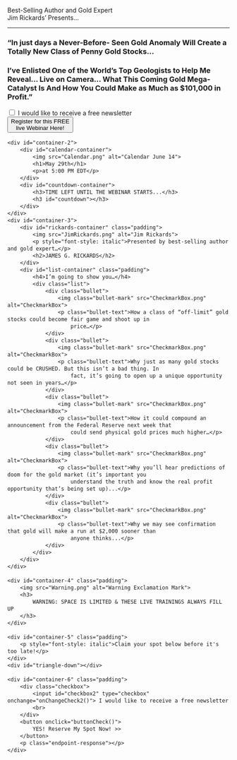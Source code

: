 <!doctype html>
<html lang="en">

<head>
    <link rel="stylesheet" type="text/css" href="agora_page_flex.css" />
    <script src="https://ajax.googleapis.com/ajax/libs/jquery/3.4.1/jquery.min.js"></script>
    <script src="agora_page.js" type="text/javascript"></script>
    <meta charset="utf-8">
    <meta name="viewport" content="width=device-width, initial-scale=1">
    <title>Rickards Webinar</title>
</head>

<body>
    <div id="container-1" class="padding">
        <p class="head">
            Best-Selling Author and Gold Expert<br>
            Jim Rickards’ Presents…
        </p>
        <hr>
        <h3>
            “In just days a Never-Before- Seen Gold Anomaly
            Will Create a Totally New Class of Penny Gold Stocks...
        </h3>
        <h3>
            I’ve Enlisted One of the World’s Top Geologists
            to Help Me Reveal... Live on Camera… What This Coming
            <span style="color: var(--medium-blue)">Gold Mega-Catalyst</span>
            Is And How You Could Make as Much as
            <span style="color: var(--medium-blue)">$101,000 in Profit</span>.”
        </h3>
        <div class="checkbox">
            <input id="checkbox1" type="checkbox" onchange="onChangeCheck1()"> I would like to receive a free newsletter
            <br>
        </div>
        <button onclick="buttonCheck()">
            Register for this FREE<br> live Webinar Here!
        </button>
        <p class="endpoint-response"></p>
    </div>

    <div id="container-2">
        <div id="calendar-container">
            <img src="Calendar.png" alt="Calendar June 14">
            <h1>May 29th</h1>
            <p>at 5:00 PM EDT</p>
        </div>
        <div id="countdown-container">
            <h3>TIME LEFT UNTIL THE WEBINAR STARTS...</h3>
            <h3 id="countdown"></h3>
        </div>
    </div>
    <div id="container-3">
        <div id="rickards-container" class="padding">
            <img src="JimRickards.png" alt="Jim Rickards">
            <p style="font-style: italic">Presented by best-selling author and gold expert…</p>
            <h2>JAMES G. RICKARDS</h2>
        </div>
        <div id="list-container" class="padding">
            <h4>I’m going to show you…</h4>
            <div class="list">
                <div class="bullet">
                    <img class="bullet-mark" src="CheckmarkBox.png" alt="CheckmarkBox">
                    <p class="bullet-text">How a class of “off-limit” gold stocks could become fair game and shoot up in
                        price…</p>
                </div>
                <div class="bullet">
                    <img class="bullet-mark" src="CheckmarkBox.png" alt="CheckmarkBox">
                    <p class="bullet-text">Why just as many gold stocks could be CRUSHED. But this isn’t a bad thing. In
                        fact, it’s going to open up a unique opportunity not seen in years…</p>
                </div>
                <div class="bullet">
                    <img class="bullet-mark" src="CheckmarkBox.png" alt="CheckmarkBox">
                    <p class="bullet-text">How it could compound an announcement from the Federal Reserve next week that
                        could send physical gold prices much higher…</p>
                </div>
                <div class="bullet">
                    <img class="bullet-mark" src="CheckmarkBox.png" alt="CheckmarkBox">
                    <p class="bullet-text">Why you’ll hear predictions of doom for the gold market (it’s important you
                        understand the truth and know the real profit opportunity that’s being set up)...</p>
                </div>
                <div class="bullet">
                    <img class="bullet-mark" src="CheckmarkBox.png" alt="CheckmarkBox">
                    <p class="bullet-text">Why we may see confirmation that gold will make a run at $2,000 sooner than
                        anyone thinks...</p>
                </div>
            </div>
        </div>
    </div>

    <div id="container-4" class="padding">
        <img src="Warning.png" alt="Warning Exclamation Mark">
        <h3>
            WARNING: SPACE IS LIMITED & THESE LIVE TRAININGS ALWAYS FILL UP
        </h3>
    </div>

    <div id="container-5" class="padding">
        <p style="font-style: italic">Claim your spot below before it's too late!</p>
    </div>
    <div id="triangle-down"></div>

    <div id="container-6" class="padding">
        <div class="checkbox">
            <input id="checkbox2" type="checkbox" onchange="onChangeCheck2()"> I would like to receive a free newsletter
            <br>
        </div>
        <button onclick="buttonCheck()">
            YES! Reserve My Spot Now! >>
        </button>
        <p class="endpoint-response"></p>
    </div>
</body>

</html>
